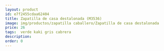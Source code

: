 ```yaml
---
layout: product
id: e7f2455cdaa62404
title: Zapatilla de casa destalonada (M3536)
image: img/productos/zapatilla caballero/Zapatilla de casa destalonada (M3536)=26= verde kaki gris cabrera.webp
price: 26
tags:  verde kaki gris cabrera
description: 
order: 0
---
```

